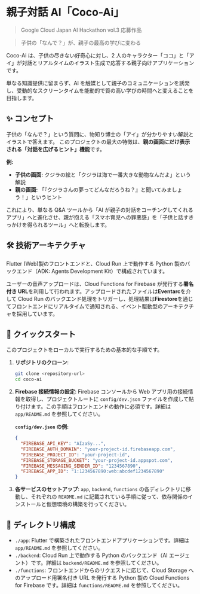 # 親子対話 AI「Coco-Ai」

> Google Cloud Japan AI Hackathon vol.3 応募作品

> 子供の「なんで？」が、親子の最高の学びに変わる

Coco-Ai は、子供の尽きない好奇心に対し、2 人のキャラクター「ココ」と「アイ」が対話とリアルタイムのイラスト生成で応答する親子向けアプリケーションです。

単なる知識提供に留まらず、AI を触媒として親子のコミュニケーションを誘発し、受動的なスクリーンタイムを能動的で質の高い学びの時間へと変えることを目指します。

## ✨ コンセプト

子供の「なんで？」という質問に、物知り博士の「アイ」が分かりやすい解説とイラストで答えます。
このプロジェクトの最大の特徴は、**親の画面にだけ表示される「対話を広げるヒント」機能**です。

**例:**

- **子供の画面:** クジラの絵と「クジラは海で一番大きな動物なんだよ」という解説
- **親の画面:** 「『クジラさんの夢ってどんなだろうね？』と聞いてみましょう！」というヒント

これにより、単なる Q&A ツールから「AI が親子の対話をコーチングしてくれるアプリ」へと進化させ、親が抱える「スマホ育児への罪悪感」を「子供と話すきっかけを得られるツール」へと転換します。

## 🛠️ 技術アーキテクチャ

Flutter (Web)製のフロントエンドと、Cloud Run 上で動作する Python 製のバックエンド（ADK: Agents Development Kit）で構成されています。

ユーザーの音声アップロードは、Cloud Functions for Firebase が発行する**署名付き URL**を利用して行われます。アップロードされたファイルは**Eventarc**を介して Cloud Run のバックエンド処理をトリガーし、処理結果は**Firestore**を通じてフロントエンドにリアルタイムで通知される、イベント駆動型のアーキテクチャを採用しています。

## 🚀 クイックスタート

このプロジェクトをローカルで実行するための基本的な手順です。

1.  **リポジトリのクローン**:

    ```bash
    git clone <repository-url>
    cd coco-ai
    ```

2.  **Firebase 接続情報の設定**:
    Firebase コンソールから Web アプリ用の接続情報を取得し、プロジェクトルートに `config/dev.json` ファイルを作成して貼り付けます。この手順はフロントエンドの動作に必須です。詳細は `app/README.md` を参照してください。

    **`config/dev.json` の例:**

    ```json
    {
      "FIREBASE_API_KEY": "AIzaSy...",
      "FIREBASE_AUTH_DOMAIN": "your-project-id.firebaseapp.com",
      "FIREBASE_PROJECT_ID": "your-project-id",
      "FIREBASE_STORAGE_BUCKET": "your-project-id.appspot.com",
      "FIREBASE_MESSAGING_SENDER_ID": "1234567890",
      "FIREBASE_APP_ID": "1:1234567890:web:abcdef1234567890"
    }
    ```

3.  **各サービスのセットアップ**:
    `app`, `backend`, `functions` の各ディレクトリに移動し、それぞれの `README.md` に記載されている手順に従って、依存関係のインストールと仮想環境の構築を行ってください。

## 📂 ディレクトリ構成

- `./app`: Flutter で構築されたフロントエンドアプリケーションです。詳細は `app/README.md` を参照してください。
- `./backend`: Cloud Run 上で動作する Python のバックエンド（AI エージェント）です。詳細は `backend/README.md` を参照してください。
- `./functions`: フロントエンドからのリクエストに応じて、Cloud Storage へのアップロード用署名付き URL を発行する Python 製の Cloud Functions for Firebase です。詳細は `functions/README.md` を参照してください。
